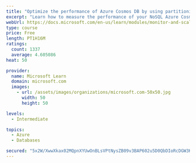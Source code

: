 ```yaml
---
title: "Optimize the performance of Azure Cosmos DB by using partitioning and indexing strategies"
excerpt: "Learn how to measure the performance of your NoSQL Azure Cosmos DB database, by monitoring, partitioning, and indexing"
webUrl: https://docs.microsoft.com/en-us/learn/modules/monitor-and-scale-cosmos-db/
type: course
price: Free
length: PT1H16M
ratings:
  count: 1337
  average: 4.605086
heat: 50

provider:
  name: Microsoft Learn
  domain: microsoft.com
  images:
    - url: /assets/images/organizations/microsoft.com-50x50.jpg
      width: 50
      height: 50

levels:
  - Intermediate

topics:
  - Azure
  - Databases

secured: "5x2W/XwwXkax02MQpnXYUwOnBLsVPtNysZB09v3BAP602u5D0QbDIoRcDGW3Kk0oaQstsls7nef53RbqK5HpMpAaQT6YH3lf6zWb3yHM+Kg09zEt//JCBMJAAKGD7XKEHISwhE1YjpfWshSZQoK8hvZBLPn/8PsUBvbEaFO6H+cnNQmR+I2F+kei8YdknNT0/EMi94+reipNqdrhKs/NzWm55U9+arwIB51zz9DJsGtABm70g4ktAcFXDgb0BW51kAbYXExl9O/f5XZNLbHQBFxalfXZNk3HAHI5vPiTkJmbrhOj6op/Uav8fjj8ejmlNT1un9gLRvZeE7KZvMYMhx+Vkku4T0loIb3A79WPLZydHit3ZYC/sE+wyqzNlw9M87fbT9xF9hlBu4/+Ki5DqXt1dMfqXzDyfsd1v/XJtyI=;rIxsyDwG0eNQnO/m3ggVSA=="
---
```


